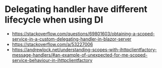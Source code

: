 # Delegating handler have different lifecycle when using DI
* https://stackoverflow.com/questions/69801603/obtaining-a-scoped-service-in-a-custom-delegating-handler-in-blazor-server
* https://stackoverflow.com/a/53227006
* https://andrewlock.net/understanding-scopes-with-ihttpclientfactory-message-handlers/#an-example-of-unexpected-for-me-scoped-service-behaviour-in-ihttpclientfactory
